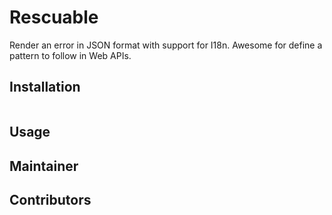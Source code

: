 # Rescuable
Render an error in JSON format with support for I18n. Awesome for define a pattern to follow in Web APIs.

## Installation

```bash
```

## Usage

## Maintainer

## Contributors
